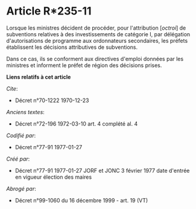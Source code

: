 # Article R*235-11

Lorsque les ministres décident de procéder, pour l'attribution [*octroi*] de subventions relatives à des investissements de
catégorie I, par délégation d'autorisations de programme aux ordonnateurs secondaires, les préfets établissent les décisions
attributives de subventions. 

Dans ce cas, ils se conforment aux directives d'emploi données par les ministres et informent le préfet de région des
décisions prises.

**Liens relatifs à cet article**

_Cite_:

  - Décret n°70-1222 1970-12-23

_Anciens textes_:

  - Décret n°72-196 1972-03-10 art. 4 complété al. 4

_Codifié par_:

  - Décret n°77-91 1977-01-27

_Créé par_:

  - Décret n°77-91 1977-01-27 JORF et JONC 3 février 1977 date d'entrée en vigueur élection des maires

_Abrogé par_:

  - Décret n°99-1060 du 16 décembre 1999 - art. 19 (VT)
